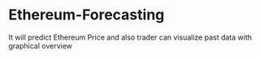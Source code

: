 # Ethereum-Forecasting
It will predict Ethereum Price and also trader can visualize past data with graphical overview
